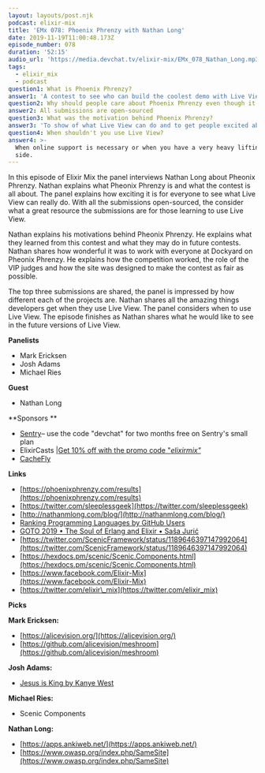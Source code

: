 ```yaml
---
layout: layouts/post.njk
podcast: elixir-mix
title: 'EMx 078: Phoenix Phrenzy with Nathan Long'
date: 2019-11-19T11:00:48.173Z
episode_number: 078
duration: '52:15'
audio_url: 'https://media.devchat.tv/elixir-mix/EMx_078_Nathan_Long.mp3'
tags:
  - elixir_mix
  - podcast
question1: What is Phoenix Phrenzy?
answer1: 'A contest to see who can build the coolest demo with Live View. '
question2: Why should people care about Phoenix Phrenzy even though it is over?
answer2: All submissions are open-sourced
question3: What was the motivation behind Phoenix Phrenzy?
answer3: 'To show of what Live View can do and to get people excited about Elixir. '
question4: When shouldn't you use Live View?
answer4: >-
  When online support is necessary or when you have a very heavy lifting client
  side.
---
```

In this episode of Elixir Mix the panel interviews  Nathan Long about Pheonix Phrenzy. Nathan explains what Pheonix Phrenzy is and what the contest is all about. The panel explains how exciting it is for everyone to see what Live View can really do. With all the submissions open-sourced, the consider what a great resource the submissions are for those learning to use Live View.

Nathan explains his motivations behind Pheonix Phrenzy. He explains what they learned from this contest and what they may do in future contests. Nathan shares how wonderful it was to work with everyone at Dockyard on Pheonix Phrenzy. He explains how the competition worked, the role of the VIP judges and how the site was designed to make the contest as fair as possible.

The top three submissions are shared, the panel is impressed by how different each of the projects are. Nathan shares all the amazing things developers get when they use Live View. The panel considers when to use Live View. The episode finishes as Nathan shares what he would like to see in the future versions of Live View.

**Panelists**

- Mark Ericksen
- Josh Adams
- Michael Ries

**Guest**

- Nathan Long

**Sponsors  **

- [Sentry](http://sentry.io/)– use the code "devchat" for two months free on Sentry's small plan
- ElixirCasts |[Get 10% off with the promo code &quot;](https://elixircasts.io/)[_elixirmix&quot;_](https://elixircasts.io/)
- [CacheFly](https://www.cachefly.com/)

**Links**

- [https://phoenixphrenzy.com/results](https://phoenixphrenzy.com/results)
- [https://twitter.com/sleeplessgeek](https://twitter.com/sleeplessgeek)
- [http://nathanmlong.com/blog/](http://nathanmlong.com/blog/)
- [Ranking Programming Languages by GitHub Users](https://www.benfrederickson.com/ranking-programming-languages-by-github-users/)
-  [GOTO 2019 • The Soul of Erlang and Elixir • Saša Jurić](https://www.youtube.com/watch?v=JvBT4XBdoUE)
- [https://twitter.com/ScenicFramework/status/1189646397147992064](https://twitter.com/ScenicFramework/status/1189646397147992064)
- [https://hexdocs.pm/scenic/Scenic.Components.html](https://hexdocs.pm/scenic/Scenic.Components.html)
- [https://www.facebook.com/Elixir-Mix](https://www.facebook.com/Elixir-Mix)
- [https://twitter.com/elixir\_mix](https://twitter.com/elixir_mix)

**Picks**

**Mark Ericksen:**

- [https://alicevision.org/](https://alicevision.org/)
- [https://github.com/alicevision/meshroom](https://github.com/alicevision/meshroom)

**Josh Adams:**

- [Jesus is King by Kanye West](https://play.google.com/store/music/album?id=Brxodswn66j6isi2gqam5t2mffi&amp;tid=song-T7slhikbjnufns3oz4bl6m3ad4i&amp;hl=en_US)

**Michael Ries:**

- Scenic Components

**Nathan Long:**

- [https://apps.ankiweb.net/](https://apps.ankiweb.net/)
- [https://www.owasp.org/index.php/SameSite](https://www.owasp.org/index.php/SameSite)
